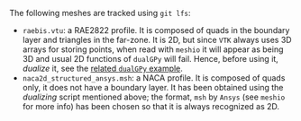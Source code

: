 The following meshes are tracked using `git lfs`:

 * `raebis.vtu`: a RAE2822 profile. It is composed of quads in the boundary layer and triangles in the far-zone. It is 2D, but since `VTK` always uses 3D arrays for storing points, when read with `meshio` it will appear as being 3D and usual 2D functions of `dualGPy` will fail. Hence, before using it, *dualize* it, see the [related `dualGPy` example](https://github.com/albiremo/dualGPy/blob/main/examples/ex_dualize.py).
 * `naca2d_structured_ansys.msh`: a NACA profile. It is composed of quads only, it does not have a boundary layer. It has been obtained using the *dualizing* script mentioned above; the format, `msh` by `Ansys` (see `meshio` for more info) has been chosen so that it is always recognized as 2D.
